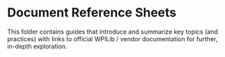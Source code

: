# Document Reference Sheets

This folder contains guides that introduce and summarize key topics (and practices) with links to official WPILib / vendor documentation for further, in-depth exploration.
